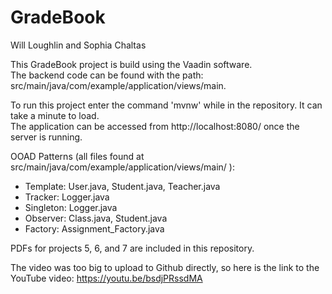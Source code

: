 # GradeBook

Will Loughlin and Sophia Chaltas  

This GradeBook project is build using the Vaadin software.  
The backend code can be found with the path: src/main/java/com/example/application/views/main.  

To run this project enter the command 'mvnw' while in the repository. It can take a minute to load.  
The application can be accessed from http://localhost:8080/ once the server is running.

OOAD Patterns (all files found at src/main/java/com/example/application/views/main/ ):  
- Template: User.java, Student.java, Teacher.java
- Tracker: Logger.java
- Singleton: Logger.java
- Observer: Class.java, Student.java
- Factory: Assignment_Factory.java  

PDFs for projects 5, 6, and 7 are included in this repository.

The video was too big to upload to Github directly, so here is the link to the YouTube video: https://youtu.be/bsdjPRssdMA
